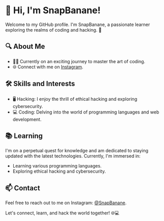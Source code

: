 # 👋 Hi, I'm SnapBanane!

Welcome to my GitHub profile. I'm SnapBanane, a passionate learner exploring the realms of coding and hacking. 🚀

## 🔍 About Me

- 👨‍💻 Currently on an exciting journey to master the art of coding.
- 🌐 Connect with me on [Instagram](https://www.instagram.com/SnapBanane).

## 🛠️ Skills and Interests

- 🖥️ Hacking: I enjoy the thrill of ethical hacking and exploring cybersecurity.
- 💻 Coding: Delving into the world of programming languages and web development.

## 📚 Learning

I'm on a perpetual quest for knowledge and am dedicated to staying updated with the latest technologies. Currently, I'm immersed in:

- Learning various programming languages.
- Exploring ethical hacking and cybersecurity.

## 📫 Contact

Feel free to reach out to me on Instagram: [@SnapBanane](https://www.instagram.com/SnapBanane).

Let's connect, learn, and hack the world together! 🌐💻

